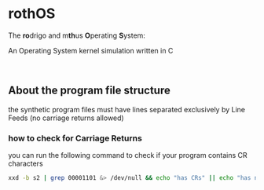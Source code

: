 # rothOS
 The **ro**drigo and m**th**us **O**perating **S**ystem:

An Operating System kernel simulation written in C

<br>

## About the program file structure
the synthetic program files must have lines separated exclusively by Line Feeds (no carriage returns allowed)
### how to check for Carriage Returns
you can run the following command to check if your program contains CR characters
```bash
xxd -b s2 | grep 00001101 &> /dev/null && echo "has CRs" || echo "has no CRs"
```
